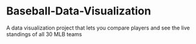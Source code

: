 # Baseball-Data-Visualization
A data visualization project that lets you compare players and see the live standings of all 30 MLB teams
